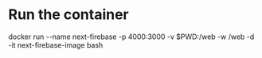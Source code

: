 # Run the container
docker run --name next-firebase -p 4000:3000 -v $PWD:/web -w /web -d -it next-firebase-image bash